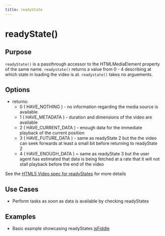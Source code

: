 ```yaml
---
title: readyState
---
```

# readyState() #

## Purpose ##

`readyState()` is a passthrough accessor to the HTMLMediaElement property of the same name. `readystate()` returns a value from 0 - 4 describing at which state in loading the video is at. `readystate()` takes no arguements.

## Options ##

* returns:
  * 0 ( HAVE_NOTHING ) - no information regarding the media source is available
  * 1 ( HAVE_METADATA ) - duration and dimensions of the video are available
  * 2 ( HAVE_CURRENT_DATA ) - enough data for the immediate playback of the current position
  * 3 ( HAVE_FUTURE_DATA ) - same as readyState 2 but the the video can seek forwards at least a small bit before returning to readyState 2
  * 4 ( HAVE_ENOUGH_DATA ) = same as readyState 3 but the user agent has estimated that data is being fetched at a rate that it will not stall playback before the end of the video

See the [HTML5 Video spec for readyStates](http://www.w3.org/TR/html5/video.html#dom-media-have_nothing) for more details

## Use Cases ##

* Perform tasks as soon as data is available by checking readyStates

## Examples ##

* Basic example showcasing readyStates [jsFiddle](http://jsfiddle.net/popcornjs/Qj8xX/)
